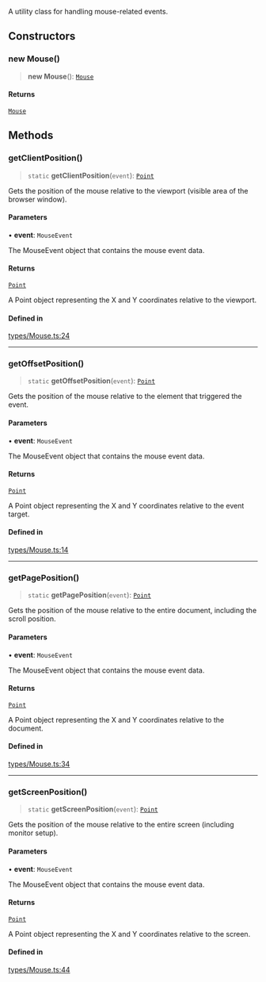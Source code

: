 A utility class for handling mouse-related events.

## Constructors

### new Mouse()

> **new Mouse**(): [`Mouse`](Mouse.md)

#### Returns

[`Mouse`](Mouse.md)

## Methods

### getClientPosition()

> `static` **getClientPosition**(`event`): [`Point`](Point.md)

Gets the position of the mouse relative to the viewport (visible area of the browser window).

#### Parameters

• **event**: `MouseEvent`

The MouseEvent object that contains the mouse event data.

#### Returns

[`Point`](Point.md)

A Point object representing the X and Y coordinates relative to the viewport.

#### Defined in

[types/Mouse.ts:24](https://github.com/avolutions/canvas-painter/blob/main/src/types/Mouse.ts#L24)

***

### getOffsetPosition()

> `static` **getOffsetPosition**(`event`): [`Point`](Point.md)

Gets the position of the mouse relative to the element that triggered the event.

#### Parameters

• **event**: `MouseEvent`

The MouseEvent object that contains the mouse event data.

#### Returns

[`Point`](Point.md)

A Point object representing the X and Y coordinates relative to the event target.

#### Defined in

[types/Mouse.ts:14](https://github.com/avolutions/canvas-painter/blob/main/src/types/Mouse.ts#L14)

***

### getPagePosition()

> `static` **getPagePosition**(`event`): [`Point`](Point.md)

Gets the position of the mouse relative to the entire document, including the scroll position.

#### Parameters

• **event**: `MouseEvent`

The MouseEvent object that contains the mouse event data.

#### Returns

[`Point`](Point.md)

A Point object representing the X and Y coordinates relative to the document.

#### Defined in

[types/Mouse.ts:34](https://github.com/avolutions/canvas-painter/blob/main/src/types/Mouse.ts#L34)

***

### getScreenPosition()

> `static` **getScreenPosition**(`event`): [`Point`](Point.md)

Gets the position of the mouse relative to the entire screen (including monitor setup).

#### Parameters

• **event**: `MouseEvent`

The MouseEvent object that contains the mouse event data.

#### Returns

[`Point`](Point.md)

A Point object representing the X and Y coordinates relative to the screen.

#### Defined in

[types/Mouse.ts:44](https://github.com/avolutions/canvas-painter/blob/main/src/types/Mouse.ts#L44)
